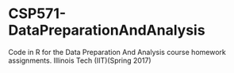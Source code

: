 # CSP571-DataPreparationAndAnalysis
Code in R for the Data Preparation And Analysis course homework assignments. Illinois Tech (IIT)(Spring 2017)
